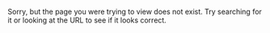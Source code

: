 [//]: # (title: Page Not Found)
[//]: # (search: exclude)
[//]: # (permalink: /404.html)
  

Sorry, but the page you were trying to view does not exist. Try searching for it or looking at the URL to see if it looks correct.